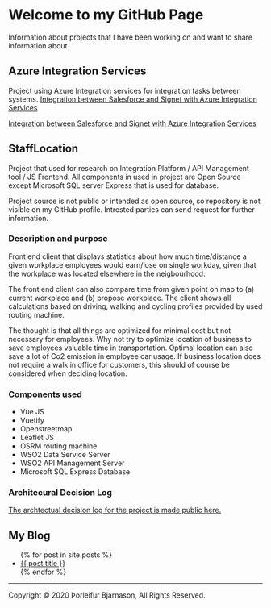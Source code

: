 # Welcome to my GitHub Page

Information about projects that I have been working on and want to share information about.

## Azure Integration Services
Project using Azure Integration services for integration tasks between systems.
[Integration between Salesforce and Signet with Azure Integration Services](Azure%20Logic%20Apps%20Pilot%20Project)

[Integration between Salesforce and Signet with Azure Integration Services](https://github.com/thorleifurb/thorleifurb.github.io/blob/master/Azure%20Logic%20Apps%20Pilot%20Project/README.md)

## StaffLocation
Project that used for research on Integration Platform / API Management tool / JS Frontend.
All components in used in project are Open Source except Microsoft SQL server Express that is used for database.

Project source is not public or intended as open source, so repository is not visible on my GitHub profile. Intrested parties can send request for further information.

### Description and purpose
Front end client that displays statistics about how much time/distance a given workplace employees would earn/lose on single workday, given that the workplace was located elsewhere in the neigbourhood.

The front end client can also compare time from given point on map to (a) current workplace and (b) propose workplace.
The client shows all calculations based on driving, walking and cycling profiles provided by used routing machine.

The thought is that all things are optimized for minimal cost but not necessary for employees. Why not try to optimize location of business to save employees valuable time in transportation. Optimal location can also save a lot of Co2 emission in employee car usage.
If business location does not require a walk in office for customers, this should of course be considered when deciding location.

### Components used
* Vue JS
* Vuetify 
* Openstreetmap
* Leaflet JS
* OSRM routing machine
* WSO2 Data Service Server
* WSO2 API Management Server
* Microsoft SQL Express Database

### Architecural Decision Log
[The archtectual decision log for the project is made public here.](/docs/adr/index.md)

## My Blog
<ul>
  {% for post in site.posts %}
    <li>
      <a href="{{ post.url }}">{{ post.title }}</a>
    </li>
  {% endfor %}
</ul>

<hr>

Copyright © 2020 Þorleifur Bjarnason, All Rights Reserved.
